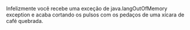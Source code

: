 Infelizmente você recebe uma exceção de java.langOutOfMemory exception e acaba cortando os pulsos com os pedaços de 
uma xícara de café quebrada.
